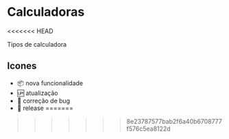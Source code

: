 # Calculadoras
<<<<<<< HEAD

Tipos de calculadora

## Icones

- :package: nova funcionalidade
- :up: atualização
- :wrench: correção de bug
- :checkered_flag: release
=======


>>>>>>> 8e23787577bab2f6a40b6708777f576c5ea8122d
